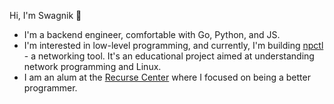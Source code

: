 Hi, I'm Swagnik 👋

- I'm a backend engineer, comfortable with Go, Python, and JS.
- I'm interested in low-level programming, and currently, I'm building [npctl](https://github.com/swagnikdutta/netprobe) - a networking tool. It's an educational project aimed at understanding network programming and Linux.
- I am an alum at the [Recurse Center](https://www.recurse.com/) where I focused on being a better programmer. 


